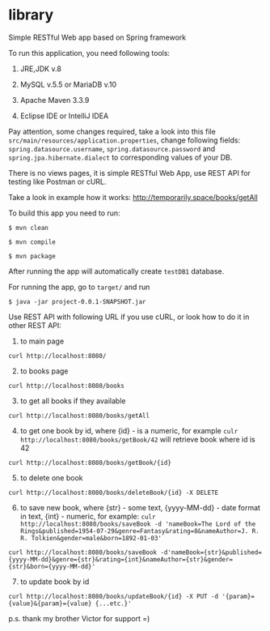# library

Simple RESTful Web app based on Spring framework

To run this application, you need following tools:

1) JRE,JDK v.8

2) MySQL v.5.5 or MariaDB v.10
  
3) Apache Maven 3.3.9

4) Eclipse IDE or IntelliJ IDEA

Pay attention, some changes required, take a look into this file `src/main/resources/application.properties`, change following fields: `spring.datasource.username`, `spring.datasource.password` and `spring.jpa.hibernate.dialect` to corresponding values of your DB.

There is no views pages, it is simple RESTful Web App, use REST API for testing like Postman or cURL.

Take a look in example how it works: http://temporarily.space/books/getAll

To build this app you need to run:

`$ mvn clean`

`$ mvn compile`

`$ mvn package`

After running the app will automatically create `testDB1` database.

For running the app, go to `target/` and run

`$ java -jar project-0.0.1-SNAPSHOT.jar`

Use REST API with following URL if you use cURL, or look how to do it in other REST API:

1. to main page

`curl http://localhost:8080/`

2. to books page

`curl http://localhost:8080/books`

3. to get all books if they available

`curl http://localhost:8080/books/getAll`

4. to get one book by id, where {id} - is a numeric, for example
`culr http://localhost:8080/books/getBook/42`  will retrieve book where id is 42

`curl http://localhost:8080/books/getBook/{id}` 

5. to delete one book

`curl http://localhost:8080/books/deleteBook/{id} -X DELETE`

6. to save new book, where {str} - some text, {yyyy-MM-dd} - date format in text, {int} - numeric, for example: 
`culr http://localhost:8080/books/saveBook -d 'nameBook=The Lord of the Rings&published=1954-07-29&genre=Fantasy&rating=8&nameAuthor=J. R. R. Tolkien&gender=male&born=1892-01-03'`

`curl http://localhost:8080/books/saveBook -d'nameBook={str}&published={yyyy-MM-dd}&genre={str}&rating={int}&nameAuthor={str}&gender={str}&born={yyyy-MM-dd}'`

7. to update book by id

`curl http://localhost:8080/books/updateBook/{id} -X PUT -d '{param}={value}&{param}={value} {...etc.}'`


p.s. thank my brother Victor for support =) 
